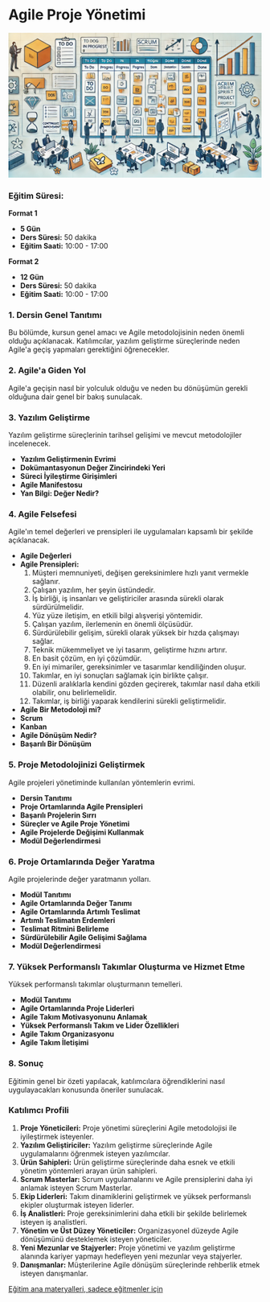 # **Agile Proje Yönetimi**

![](agile.webp)

### Eğitim Süresi:

**Format 1**

- **5 Gün**
- **Ders Süresi:** 50 dakika
- **Eğitim Saati:** 10:00 - 17:00

**Format 2**

- **12 Gün**
- **Ders Süresi:** 50 dakika
- **Eğitim Saati:** 10:00 - 17:00

### 1. Dersin Genel Tanıtımı
Bu bölümde, kursun genel amacı ve Agile metodolojisinin neden önemli olduğu açıklanacak. Katılımcılar, yazılım geliştirme süreçlerinde neden Agile'a geçiş yapmaları gerektiğini öğrenecekler.

### 2. Agile'a Giden Yol
Agile'a geçişin nasıl bir yolculuk olduğu ve neden bu dönüşümün gerekli olduğuna dair genel bir bakış sunulacak.

### 3. Yazılım Geliştirme
Yazılım geliştirme süreçlerinin tarihsel gelişimi ve mevcut metodolojiler incelenecek.

- **Yazılım Geliştirmenin Evrimi**
- **Dokümantasyonun Değer Zincirindeki Yeri**
- **Süreci İyileştirme Girişimleri**
- **Agile Manifestosu**
- **Yan Bilgi: Değer Nedir?**

### 4. Agile Felsefesi
Agile'ın temel değerleri ve prensipleri ile uygulamaları kapsamlı bir şekilde açıklanacak.

- **Agile Değerleri**
- **Agile Prensipleri:**
  1. Müşteri memnuniyeti, değişen gereksinimlere hızlı yanıt vermekle sağlanır.
  2. Çalışan yazılım, her şeyin üstündedir.
  3. İş birliği, iş insanları ve geliştiriciler arasında sürekli olarak sürdürülmelidir.
  4. Yüz yüze iletişim, en etkili bilgi alışverişi yöntemidir.
  5. Çalışan yazılım, ilerlemenin en önemli ölçüsüdür.
  6. Sürdürülebilir gelişim, sürekli olarak yüksek bir hızda çalışmayı sağlar.
  7. Teknik mükemmeliyet ve iyi tasarım, geliştirme hızını artırır.
  8. En basit çözüm, en iyi çözümdür.
  9. En iyi mimariler, gereksinimler ve tasarımlar kendiliğinden oluşur.
  10. Takımlar, en iyi sonuçları sağlamak için birlikte çalışır.
  11. Düzenli aralıklarla kendini gözden geçirerek, takımlar nasıl daha etkili olabilir, onu belirlemelidir.
  12. Takımlar, iş birliği yaparak kendilerini sürekli geliştirmelidir.
- **Agile Bir Metodoloji mi?**
- **Scrum**
- **Kanban**
- **Agile Dönüşüm Nedir?**
- **Başarılı Bir Dönüşüm**

### 5. Proje Metodolojinizi Geliştirmek
Agile projeleri yönetiminde kullanılan yöntemlerin evrimi.

- **Dersin Tanıtımı**
- **Proje Ortamlarında Agile Prensipleri**
- **Başarılı Projelerin Sırrı**
- **Süreçler ve Agile Proje Yönetimi**
- **Agile Projelerde Değişimi Kullanmak**
- **Modül Değerlendirmesi**

### 6. Proje Ortamlarında Değer Yaratma
Agile projelerinde değer yaratmanın yolları.

- **Modül Tanıtımı**
- **Agile Ortamlarında Değer Tanımı**
- **Agile Ortamlarında Artımlı Teslimat**
- **Artımlı Teslimatın Erdemleri**
- **Teslimat Ritmini Belirleme**
- **Sürdürülebilir Agile Gelişimi Sağlama**
- **Modül Değerlendirmesi**

### 7. Yüksek Performanslı Takımlar Oluşturma ve Hizmet Etme
Yüksek performanslı takımlar oluşturmanın temelleri.

- **Modül Tanıtımı**
- **Agile Ortamlarında Proje Liderleri**
- **Agile Takım Motivasyonunu Anlamak**
- **Yüksek Performanslı Takım ve Lider Özellikleri**
- **Agile Takım Organizasyonu**
- **Agile Takım İletişimi**

### 8. Sonuç
Eğitimin genel bir özeti yapılacak, katılımcılara öğrendiklerini nasıl uygulayacakları konusunda öneriler sunulacak.

### Katılımcı Profili

1. **Proje Yöneticileri:** Proje yönetimi süreçlerini Agile metodolojisi ile iyileştirmek isteyenler.
2. **Yazılım Geliştiriciler:** Yazılım geliştirme süreçlerinde Agile uygulamalarını öğrenmek isteyen yazılımcılar.
3. **Ürün Sahipleri:** Ürün geliştirme süreçlerinde daha esnek ve etkili yönetim yöntemleri arayan ürün sahipleri.
4. **Scrum Masterlar:** Scrum uygulamalarını ve Agile prensiplerini daha iyi anlamak isteyen Scrum Masterlar.
5. **Ekip Liderleri:** Takım dinamiklerini geliştirmek ve yüksek performanslı ekipler oluşturmak isteyen liderler.
6. **İş Analistleri:** Proje gereksinimlerini daha etkili bir şekilde belirlemek isteyen iş analistleri.
7. **Yönetim ve Üst Düzey Yöneticiler:** Organizasyonel düzeyde Agile dönüşümünü desteklemek isteyen yöneticiler.
8. **Yeni Mezunlar ve Stajyerler:** Proje yönetimi ve yazılım geliştirme alanında kariyer yapmayı hedefleyen yeni mezunlar veya stajyerler.
9. **Danışmanlar:** Müşterilerine Agile dönüşüm süreçlerinde rehberlik etmek isteyen danışmanlar.

[Eğitim ana materyalleri, sadece eğitmenler için](https://github.com/TuncerKARAARSLAN-VB/training-kit-cevik-proje-yonetimi)
